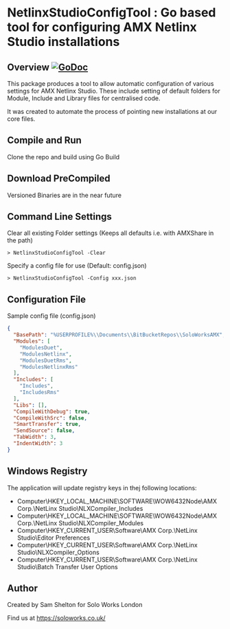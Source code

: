 # NetlinxStudioConfigTool : Go based tool for configuring AMX Netlinx Studio installations

## Overview [![GoDoc](https://godoc.org/bitbucket.org/solo_works/netlinxstudioconfigtool?status.svg)](https://godoc.org/bitbucket.org/solo_works/netlinxstudioconfigtool)

This package produces a tool to allow automatic configuration of various settings for AMX Netlinx Studio. These include setting of default folders for Module, Include and Library files for centralised code.

It was created to automate the process of pointing new installations at our core files.

## Compile and Run

Clone the repo and build using Go Build

## Download PreCompiled

Versioned Binaries are in the near future

## Command Line Settings

Clear all existing Folder settings (Keeps all defaults i.e. with AMXShare in the path)
```console
> NetlinxStudioConfigTool -Clear 
```

Specify a config file for use (Default: config.json)
```console
> NetlinxStudioConfigTool -Config xxx.json 
```

## Configuration File
Sample config file (config.json)
```json
{
  "BasePath": "%USERPROFILE%\\Documents\\BitBucketRepos\\SoloWorksAMX",
  "Modules": [
    "ModulesDuet",
    "ModulesNetlinx",
    "ModulesDuetRms",
    "ModulesNetlinxRms"
  ],
  "Includes": [
    "Includes",
    "IncludesRms"
  ],
  "Libs": [],
  "CompileWithDebug": true,
  "CompileWithSrc": false,
  "SmartTransfer": true,
  "SendSource": false,
  "TabWidth": 3,
  "IndentWidth": 3
}
```

## Windows Registry

The application will update registry keys in thej following locations:
- Computer\HKEY_LOCAL_MACHINE\SOFTWARE\WOW6432Node\AMX Corp.\NetLinx Studio\NLXCompiler_Includes
- Computer\HKEY_LOCAL_MACHINE\SOFTWARE\WOW6432Node\AMX Corp.\NetLinx Studio\NLXCompiler_Modules
- Computer\HKEY_CURRENT_USER\Software\AMX Corp.\NetLinx Studio\Editor Preferences
- Computer\HKEY_CURRENT_USER\Software\AMX Corp.\NetLinx Studio\NLXCompiler_Options
- Computer\HKEY_CURRENT_USER\Software\AMX Corp.\NetLinx Studio\Batch Transfer User Options

## Author

Created by Sam Shelton for Solo Works London

Find us at https://soloworks.co.uk/